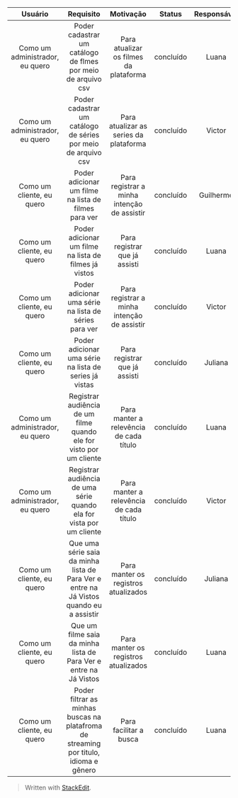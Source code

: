 | Usuário      | Requisito | Motivação     | Status   | Responsável |
| :----:        |    :----:   |          :----: |:----:  |:----:  |
| Como um administrador, eu quero      | Poder cadastrar um catálogo de flmes por meio de arquivo csv      | Para atualizar os filmes da plataforma    | concluído   | Luana  |
| Como um administrador, eu quero   | Poder cadastrar um catálogo de séries por meio de arquivo csv       |Para atualizar as series da plataforma       | concluído  |  Victor |
| Como um cliente, eu quero     | Poder adicionar um filme na lista de filmes para ver    | Para registrar a minha intenção de assistir    | concluído   | Guilherme  |
| Como um cliente, eu quero     | Poder adicionar um filme na lista de filmes já vistos      | Para registrar que já assisti   | concluído   | Luana  |
| Como um cliente, eu quero      | Poder adicionar uma série na lista de séries para ver    | Para registrar a minha intenção de assistir    | concluído   | Victor  |
| Como um cliente, eu quero     | Poder adicionar uma série na lista de series já vistas      |  Para registrar que já assisti      | concluído   | Juliana  |
| Como um administrador, eu quero     | Registrar audiência de um filme quando ele for visto por um cliente    | Para manter a relevência de cada título    | concluído   | Luana  |
| Como um administrador, eu quero     | Registrar audiência de uma série quando ela for vista por um cliente    | Para manter a relevência de cada título    | concluído   | Victor  |
| Como um cliente, eu quero     | Que uma série saia da minha lista de Para Ver e entre na Já Vistos quando eu a assistir   | Para manter os registros atualizados    | concluído   | Juliana  |
| Como um cliente, eu quero     | Que um filme saia da minha lista de Para Ver e entre na Já Vistos   | Para manter os registros atualizados    | concluído   | Luana  |
| Como um cliente, eu quero     | Poder filtrar as minhas buscas na platafroma de streaming por titulo, idioma e gênero  | Para facilitar a busca   | concluído   | Luana  |



> Written with [StackEdit](https://stackedit.io/).
